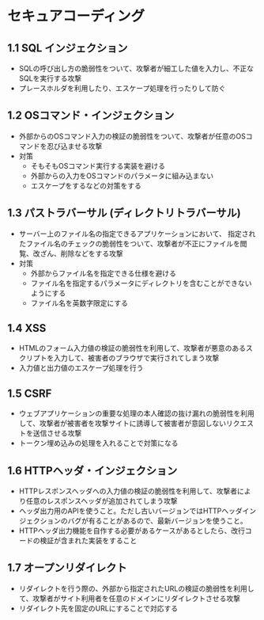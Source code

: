 # セキュアコーディング

## 1.1 SQL インジェクション
- SQLの呼び出し方の脆弱性をついて、攻撃者が細工した値を入力し、不正なSQLを実行する攻撃
- プレースホルダを利用したり、エスケープ処理を行ったりして防ぐ

## 1.2 OSコマンド・インジェクション
- 外部からのOSコマンド入力の検証の脆弱性をついて、攻撃者が任意のOSコマンドを忍び込ませる攻撃
- 対策
  - そもそもOSコマンド実行する実装を避ける
  - 外部からの入力をOSコマンドのパラメータに組み込まない
  - エスケープをするなどの対策をする

## 1.3 パストラバーサル (ディレクトリトラバーサル)
- サーバー上のファイル名の指定できるアプリケーションにおいて、
  指定されたファイル名のチェックの脆弱性をついて、攻撃者が不正にファイルを閲覧、改ざん、削除などをする攻撃
- 対策
  - 外部からファイル名を指定できる仕様を避ける
  - ファイル名を指定するパラメータにディレクトリを含むことができないようにする
  - ファイル名を英数字限定にする

## 1.4 XSS
- HTMLのフォーム入力値の検証の脆弱性を利用して、攻撃者が悪意のあるスクリプトを入力して、被害者のブラウザで実行されてしまう攻撃
- 入力値と出力値のエスケープ処理を行う

## 1.5 CSRF
- ウェブアプリケーションの重要な処理の本人確認の抜け漏れの脆弱性を利用して、攻撃者が被害者を攻撃サイトに誘導して被害者が意図しないリクエストを送信させる攻撃
- トークン埋め込みの処理を入れることで対策になる

## 1.6 HTTPヘッダ・インジェクション
- HTTPレスポンスヘッダへの入力値の検証の脆弱性を利用して、攻撃者により任意のレスポンスヘッダが追加されてしまう攻撃
- ヘッダ出力用のAPIを使うこと。ただし古いバージョンではHTTPヘッダインジェクションのバグが有ることがあるので、最新バージョンを使うこと。
- HTTPヘッダ出力機能を自作する必要があるケースがあるとしたら、改行コードの検証が含まれた実装をすること

## 1.7 オープンリダイレクト
- リダイレクトを行う際の、外部から指定されたURLの検証の脆弱性を利用して、攻撃者がサイト利用者を任意のドメインにリダイレクトさせる攻撃
- リダイレクト先を固定のURLにすることで対応する